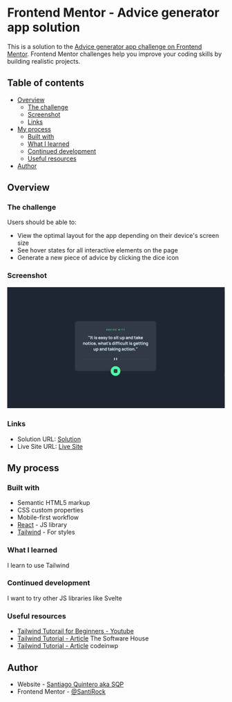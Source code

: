 # Frontend Mentor - Advice generator app solution

This is a solution to the [Advice generator app challenge on Frontend Mentor](https://www.frontendmentor.io/challenges/advice-generator-app-QdUG-13db). Frontend Mentor challenges help you improve your coding skills by building realistic projects.

## Table of contents

- [Overview](#overview)
  - [The challenge](#the-challenge)
  - [Screenshot](#screenshot)
  - [Links](#links)
- [My process](#my-process)
  - [Built with](#built-with)
  - [What I learned](#what-i-learned)
  - [Continued development](#continued-development)
  - [Useful resources](#useful-resources)
- [Author](#author)

## Overview

### The challenge

Users should be able to:

- View the optimal layout for the app depending on their device's screen size
- See hover states for all interactive elements on the page
- Generate a new piece of advice by clicking the dice icon

### Screenshot

![](./public/images/screenshot.jpg)

### Links

- Solution URL: [Solution](https://www.frontendmentor.io/solutions/advice-generator-app-solution-pixel-perfect-tailwind-5Bb1AR9WAT)
- Live Site URL: [Live Site](https://santirockk.github.io/advice-generator/)

## My process

### Built with

- Semantic HTML5 markup
- CSS custom properties
- Mobile-first workflow
- [React](https://reactjs.org/) - JS library
- [Tailwind](https://tailwindcss.com/) - For styles

### What I learned

I learn to use Tailwind

### Continued development

I want to try other JS libraries like Svelte

### Useful resources

- [Tailwind Tutorail for Beginners - Youtube](https://youtu.be/DenUCuq4G04?si=JehH1Ng-bb8-VALG)
- [Tailwind Tutorial - Article](https://tsh.io/blog/tailwind-css-tutorial/) The Software House
- [Tailwind Tutorial - Article](https://www.codeinwp.com/blog/tailwind-css-tutorial/) codeinwp

## Author

- Website - [Santiago Quintero aka SQP](https://sqpweb.netlify.app/)
- Frontend Mentor - [@SantiRock](https://www.frontendmentor.io/profile/SantiRock)

